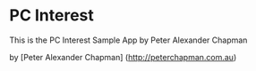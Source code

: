 # PC Interest

This is the PC Interest Sample App by Peter Alexander Chapman

by [Peter Alexander Chapman] (http://peterchapman.com.au)